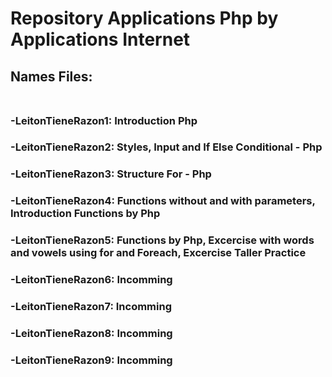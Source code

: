 # Repository Applications Php by Applications Internet

## Names Files:<br><br>
### -<b>LeitonTieneRazon1</b>: Introduction Php<br>
### -<b>LeitonTieneRazon2</b>: Styles, Input and If Else Conditional - Php<br>
### -<b>LeitonTieneRazon3</b>: Structure For - Php<br>
### -<b>LeitonTieneRazon4</b>: Functions without and with parameters, Introduction Functions by Php <br>
### -<b>LeitonTieneRazon5</b>: Functions by Php, Excercise with words and vowels using for and Foreach, Excercise Taller Practice<br>
### -<b>LeitonTieneRazon6</b>: Incomming <br>
### -<b>LeitonTieneRazon7</b>: Incomming <br>
### -<b>LeitonTieneRazon8</b>: Incomming <br>
### -<b>LeitonTieneRazon9</b>: Incomming <br>
